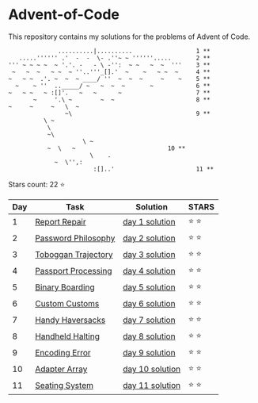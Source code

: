 # Advent-of-Code
This repository contains my solutions for the problems of Advent of Code.

                  ..........|..........                  1 **
       .....'''''' .'  -  -  \- .''~ ~ ''''''.....       2 **
    ''' ~ ~ ~ ~  ~ '.'. -   - \ -'':  ~ ~   ~  ~  '''    3 **
     ~   ~  ~   ~ ~  ~ ''..'''_[].'  ~    ~   ~ ~  ~     4 **
    ~   ~ ~  .'. ~  ~  ~ ____/ ''  ~  ~  ~     ~    ~    5 ** 
      ~    ~ ''  .._____/ ~   ~  ~  ~       ~            6 **
    ~   ~ ~   ~ :[]'.   ~   ~      ~                     7 **
           ~     '.\ ~        ~  ~                       8 **
	~     ~     ~   \  ~
	                ~\                                   9 **
			  \ ~
			   \
			   ~\
                         \ ~
			   ~  \   ~                          10 **
	                       \    .
			     ~  \'',:
	                        :[]..'                       11 **
					
					

Stars count: 22 :star:

Day | Task | Solution | STARS |
------------ | ------------ | ------------- | ------------- |
1 |[Report Repair](https://github.com/DjolenceTipic/Advent-of-Code/blob/main/Advent-of-Code-2020/day-1) |[day 1 solution](https://github.com/DjolenceTipic/Advent-of-Code/blob/main/Advent-of-Code-2020/day-1/Program.cs) | :star: :star: |
2 |[Password Philosophy](https://github.com/DjolenceTipic/Advent-of-Code/blob/main/Advent-of-Code-2020/day-2) |[day 2 solution](https://github.com/DjolenceTipic/Advent-of-Code/blob/main/Advent-of-Code-2020/day-2/Program.cs) | :star: :star: |
3 |[Toboggan Trajectory](https://github.com/DjolenceTipic/Advent-of-Code/blob/main/Advent-of-Code-2020/day-3) |[day 3 solution](https://github.com/DjolenceTipic/Advent-of-Code/blob/main/Advent-of-Code-2020/day-3/Program.cs) | :star: :star: |
4 |[Passport Processing](https://github.com/DjolenceTipic/Advent-of-Code/blob/main/Advent-of-Code-2020/day-4) |[day 4 solution](https://github.com/DjolenceTipic/Advent-of-Code/blob/main/Advent-of-Code-2020/day-4/Program.cs) | :star: :star: |
5 |[Binary Boarding](https://github.com/DjolenceTipic/Advent-of-Code/blob/main/Advent-of-Code-2020/day-5) |[day 5 solution](https://github.com/DjolenceTipic/Advent-of-Code/blob/main/Advent-of-Code-2020/day-5/Program.cs) | :star: :star: |
6 |[Custom Customs](https://github.com/DjolenceTipic/Advent-of-Code/blob/main/Advent-of-Code-2020/day-6) |[day 6 solution](https://github.com/DjolenceTipic/Advent-of-Code/blob/main/Advent-of-Code-2020/day-6/Program.cs) | :star: :star: |
7 |[Handy Haversacks](https://github.com/DjolenceTipic/Advent-of-Code/blob/main/Advent-of-Code-2020/day-7) |[day 7 solution](https://github.com/DjolenceTipic/Advent-of-Code/blob/main/Advent-of-Code-2020/day-7/Program.cs) | :star: :star: |
8 |[Handheld Halting](https://github.com/DjolenceTipic/Advent-of-Code/blob/main/Advent-of-Code-2020/day-8) |[day 8 solution](https://github.com/DjolenceTipic/Advent-of-Code/blob/main/Advent-of-Code-2020/day-8/Program.cs) | :star: :star: |
9 |[Encoding Error](https://github.com/DjolenceTipic/Advent-of-Code/blob/main/Advent-of-Code-2020/day-9) |[day 9 solution](https://github.com/DjolenceTipic/Advent-of-Code/blob/main/Advent-of-Code-2020/day-9/Program.cs) | :star: :star: |
10 |[Adapter Array](https://github.com/DjolenceTipic/Advent-of-Code/blob/main/Advent-of-Code-2020/day-10) |[day 10 solution](https://github.com/DjolenceTipic/Advent-of-Code/blob/main/Advent-of-Code-2020/day-10/Program.cs) | :star: :star: |
11 |[Seating System](https://github.com/DjolenceTipic/Advent-of-Code/blob/main/Advent-of-Code-2020/day-11) |[day 11 solution](https://github.com/DjolenceTipic/Advent-of-Code/blob/main/Advent-of-Code-2020/day-11/Program.cs) | :star: :star: |
